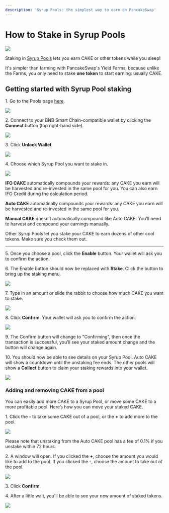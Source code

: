 ```yaml
---
description: 'Syrup Pools: the simplest way to earn on PancakeSwap'
---
```


# How to Stake in Syrup Pools

![](../../.gitbook/assets/how-to-syrup-pool-staking-header.png)

Staking in [Syrup Pools](https://docs.pancakeswap.finance/products/syrup-pool) lets you earn CAKE or other tokens while you sleep!

It's simpler than farming with PancakeSwap's Yield Farms, because unlike the Farms, you only need to stake **one token** to start earning: usually CAKE.

## **Getting started with Syrup Pool staking**

1\. Go to the Pools page [here](https://pancakeswap.finance/pools).

![](<../../.gitbook/assets/1-how-to-stake-in-syrup-pool (1).png>)

2\. Connect to your BNB Smart Chain-compatible wallet by clicking the **Connect** button (top right-hand side).

![](../../.gitbook/assets/2-how-to-stake-in-syrup-pool.png)



3\. Click **Unlock Wallet**.

![](<../../.gitbook/assets/3-how-to-stake-in-syrup-pool (1).png>)

4\. Choose which Syrup Pool you want to stake in.

![](<../../.gitbook/assets/4-how-to-stake-in-syrup-pool (1).png>)



**IFO CAKE** automatically compounds your rewards: any CAKE you earn will be harvested and re-invested in the same pool for you. You can also earn IFO Credit during the calculation period.

**Auto CAKE** automatically compounds your rewards: any CAKE you earn will be harvested and re-invested in the same pool for you.

**Manual CAKE** doesn’t automatically compound like Auto CAKE. You’ll need to harvest and compound your earnings manually.

Other Syrup Pools let you stake your CAKE to earn dozens of other cool tokens. Make sure you check them out.

***

5\. Once you choose a pool, click the **Enable** button. Your wallet will ask you to confirm the action.

6\. The Enable button should now be replaced with **Stake**. Click the button to bring up the staking menu.

![](<../../.gitbook/assets/image (22).png>)

7\. Type in an amount or slide the rabbit to choose how much CAKE you want to stake.

![](<../../.gitbook/assets/image (23).png>)

8\. Click **Confirm**. Your wallet will ask you to confirm the action.

![](<../../.gitbook/assets/image (22) (1).png>)

9\. The Confirm button will change to "Confirming", then once the transaction is successful, you’ll see your staked amount change and the button will change again.

10\. You should now be able to see details on your Syrup Pool. Auto CAKE will show a countdown until the unstaking fee ends. The other pools will show a **Collect** button to claim your staking rewards into your wallet.

![](<../../.gitbook/assets/image (59) (1).png>)

### **Adding and removing CAKE from a pool**

You can easily add more CAKE to a Syrup Pool, or move some CAKE to a more profitable pool. Here’s how you can move your staked CAKE.

1\. Click the **-** to take some CAKE out of a pool, or the **+** to add more to the pool.

![](<../../.gitbook/assets/image (26).png>)

Please note that unstaking from the Auto CAKE pool has a fee of 0.1% if you unstake within 72 hours.

2\. A window will open. If you clicked the **+**, choose the amount you would like to add to the pool. If you clicked the **-**, choose the amount to take out of the pool.

![](<../../.gitbook/assets/image (27).png>)

3\. Click **Confirm**.

4\. After a little wait, you'll be able to see your new amount of staked tokens.

![](<../../.gitbook/assets/image (29).png>)
